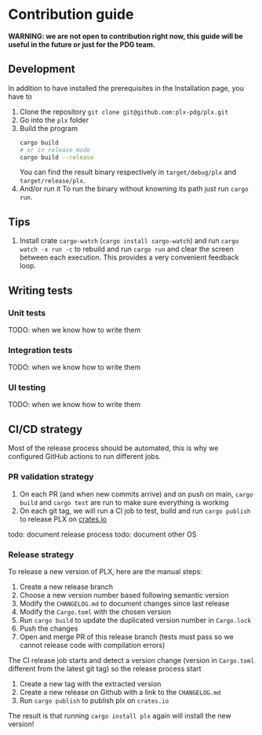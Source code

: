 # Contribution guide

**WARNING: we are not open to contribution right now, this guide will be useful in the future or just for the PDG team.**

## Development

In addition to have installed the prerequisites in the Installation page, you have to
1. Clone the repository `git clone git@github.com:plx-pdg/plx.git`
1. Go into the `plx` folder
1. Build the program 
    ```sh 
    cargo build
    # or in release mode
    cargo build --release
    ```
    You can find the result binary respectively in `target/debug/plx` and `target/release/plx`.
1. And/or run it
    To run the binary without knowning its path just run `cargo run`.

## Tips
1. Install crate `cargo-watch` (`cargo install cargo-watch`) and run `cargo watch -x run -c` to rebuild and run `cargo run` and clear the screen between each execution. This provides a very convenient feedback loop.

## Writing tests

### Unit tests
TODO: when we know how to write them

### Integration tests
TODO: when we know how to write them

### UI testing
TODO: when we know how to write them

## CI/CD strategy
Most of the release process should be automated, this is why we configured GitHub actions to run different jobs.

### PR validation strategy
1. On each PR (and when new commits arrive) and on push on main, `cargo build` and `cargo test` are run to make sure everything is working
1. On each git tag, we will run a CI job to test, build and run `cargo publish` to release PLX on [crates.io](https://crates.io/crates/plx)

todo: document release process
todo: document other OS

### Release strategy

To release a new version of PLX, here are the manual steps:
1. Create a new release branch
1. Choose a new version number based following semantic version
1. Modify the `CHANGELOG.md` to document changes since last release
1. Modify the `Cargo.toml` with the chosen version
1. Run `cargo build` to update the duplicated version number in `Cargo.lock`
1. Push the changes
1. Open and merge PR of this release branch (tests must pass so we cannot release code with compilation errors)

The CI release job starts and detect a version change (version in `Cargo.toml` different from the latest git tag) so the release process start
1. Create a new tag with the extracted version
1. Create a new release on Github with a link to the `CHANGELOG.md`
1. Run `cargo publish` to publish plx on `crates.io`

The result is that running `cargo install plx` again will install the new version!
